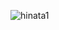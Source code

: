 ![hinata1](https://user-images.githubusercontent.com/32162981/106396553-b0e9bb80-6419-11eb-9ce4-91d2e46c07e7.png)
